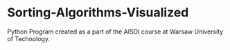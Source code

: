 # Sorting-Algorithms-Visualized
Python Program created as a part of the AISDI course at Warsaw University of Technology.
